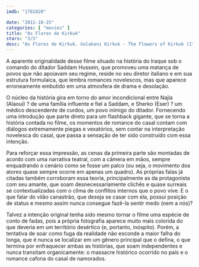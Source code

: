```yaml
---
imdb: "1781820"

date: "2011-10-25"
categories: [ "movies" ]
title: "As Flores de Kirkuk"
stars: "3/5"
desc: "As Flores de Kirkuk. Golakani Kirkuk - The Flowers of Kirkuk (Italy, 2010). Dirigido por Fariborz Kamkari. Escrito por Fariborz Kamkari, Naseh Kamkari. Com Morjana Alaoui, Ertem Eser, Mohamed Zouaoui, Mohammad Bakri, Maryam Hassouni, Ashraf Hamdi, Falah Fleveh, Shilan Rahmani, Sarkaw Gorany."
---
```

A aparente originalidade desse filme situado na história do Iraque sob o comando do ditador Saddam Hussein, que promoveu uma matança de povos que não apoiavam seu regime, reside no seu diretor italiano e em sua estrutura formulaica, que lembra romances novelescos, mas que aparece erroneamente embutido em uma atmosfera de drama e desolação.

O núcleo da história gira em torno do amor incondicional entre Najla (Alaoui) ? de uma família influente e fiel a Saddam, e Sherko (Eser) ? um médico descendente de curdos, um povo inimigo do ditador. Fornecendo uma introdução que parte direto para um flashback gigante, que se torna a história contada no filme, os momentos de romance do casal contam com diálogos extremamente piegas e vexatórios, sem contar na interpretação novelesca do casal, que passa a sensação de ter sido construído com essa intenção.

Para reforçar essa impressão, as cenas da primeira parte são montadas de acordo com uma narrativa teatral, com a câmera em mãos, sempre enquadrando o cenário como se fosse um palco (ou seja, o movimento dos atores quase sempre ocorre em apenas um quadro). As próprias falas já citadas também corroboram essa teoria, principalmente as da protagonista com seu amante, que soam desnecessariamente clichês e quase surreais se contextualizadas com o clima de conflitos internos que o povo vive. E o que falar do vilão canastrão, que deseja se casar com ela, possui posição de status e mesmo assim nunca consegue fazê-la sentir medo (nem a nós)?

Talvez a intenção original tenha sido mesmo tornar o filme uma espécie de conto de fadas, pois a própria fotografia aparece muito mais colorida do que deveria em um território desértico (e, portanto, inóspito). Porém, a tentativa de soar como fuga da realidade não esconde a maior falha do longa, que é nunca se localizar em um gênero principal que o defina, o que termina por enfraquecer ambas as histórias, que soam independentes e nunca transitam organicamente: o massacre histórico ocorrido no país e o romance cafona do casal de namorados.

